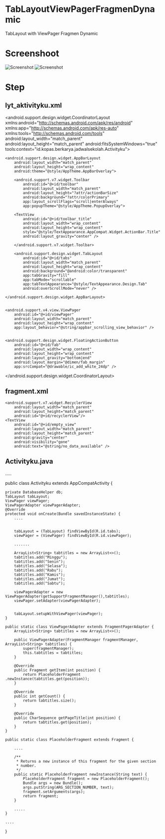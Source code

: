 # TabLayoutViewPagerFragmenDynamic

TabLayout with ViewPager Fragmen Dynamic

# Screenshoot

![Screenshot](https://github.com/ekohendratno/TabLayoutViewPagerFragmenDynamic/blob/master/sc1.png)
![Screenshot](https://github.com/ekohendratno/TabLayoutViewPagerFragmenDynamic/blob/master/sc2.png)

# Step
## lyt_aktivityku.xml

<?xml version="1.0" encoding="utf-8"?>
<android.support.design.widget.CoordinatorLayout xmlns:android="http://schemas.android.com/apk/res/android"
    xmlns:app="http://schemas.android.com/apk/res-auto"
    xmlns:tools="http://schemas.android.com/tools"
    android:layout_width="match_parent"
    android:layout_height="match_parent"
    android:fitsSystemWindows="true"
    tools:context="id.kopas.berkarya.jadwalsekolah.Activityku">

    <android.support.design.widget.AppBarLayout
        android:layout_width="match_parent"
        android:layout_height="wrap_content"
        android:theme="@style/AppTheme.AppBarOverlay">

        <android.support.v7.widget.Toolbar
            android:id="@+id/toolbar"
            android:layout_width="match_parent"
            android:layout_height="?attr/actionBarSize"
            android:background="?attr/colorPrimary"
            app:layout_scrollFlags="scroll|enterAlways"
            app:popupTheme="@style/AppTheme.PopupOverlay">

        <TextView
            android:id="@+id/toolbar_title"
            android:layout_width="wrap_content"
            android:layout_height="wrap_content"
            style="@style/TextAppearance.AppCompat.Widget.ActionBar.Title"
            android:layout_gravity="center" />

        </android.support.v7.widget.Toolbar>

        <android.support.design.widget.TabLayout
            android:id="@+id/tabs"
            android:layout_width="match_parent"
            android:layout_height="wrap_content"
            android:background="@android:color/transparent"
            app:tabGravity="fill"
            app:tabMode="scrollable"
            app:tabTextAppearance="@style/TextAppearance.Design.Tab"
            android:overScrollMode="never" />

    </android.support.design.widget.AppBarLayout>


    <android.support.v4.view.ViewPager
        android:id="@+id/viewPager"
        android:layout_width="match_parent"
        android:layout_height="wrap_content"
        app:layout_behavior="@string/appbar_scrolling_view_behavior" />


    <android.support.design.widget.FloatingActionButton
        android:id="@+id/fab"
        android:layout_width="wrap_content"
        android:layout_height="wrap_content"
        android:layout_gravity="bottom|end"
        android:layout_margin="@dimen/fab_margin"
        app:srcCompat="@drawable/ic_add_white_24dp" />

</android.support.design.widget.CoordinatorLayout>


## fragment.xml

<?xml version="1.0" encoding="utf-8"?>
<RelativeLayout xmlns:android="http://schemas.android.com/apk/res/android"
    xmlns:tools="http://schemas.android.com/tools"
    android:layout_width="match_parent"
    android:layout_height="match_parent"
    android:paddingLeft="16dp"
    android:paddingRight="16dp"
    tools:context="id.kopas.berkarya.jadwalsekolah.Activityku">

    <android.support.v7.widget.RecyclerView
        android:layout_width="match_parent"
        android:layout_height="match_parent"
        android:id="@+id/recyclerView"/>
    <TextView
        android:id="@+id/empty_view"
        android:layout_width="match_parent"
        android:layout_height="match_parent"
        android:gravity="center"
        android:visibility="gone"
        android:text="@string/no_data_available" />

</RelativeLayout>


## Activityku.java

.....

public class Activityku extends AppCompatActivity {

    private DatabaseHelper db;
    TabLayout tabLayout;
    ViewPager viewPager;
    ViewPagerAdapter viewPagerAdapter;
    @Override
    protected void onCreate(Bundle savedInstanceState) {
        ....


        tabLayout = (TabLayout) findViewById(R.id.tabs);
        viewPager = (ViewPager) findViewById(R.id.viewPager);

        .......

        ArrayList<String> tabtitles = new ArrayList<>();
        tabtitles.add("Minggu");
        tabtitles.add("Senin");
        tabtitles.add("Selasa");
        tabtitles.add("Rabu");
        tabtitles.add("Kamis");
        tabtitles.add("Jumat");
        tabtitles.add("Sabtu");

        viewPagerAdapter = new ViewPagerAdapter(getSupportFragmentManager(),tabtitles);
        viewPager.setAdapter(viewPagerAdapter);


        tabLayout.setupWithViewPager(viewPager);
    }

    public static class ViewPagerAdapter extends FragmentPagerAdapter {
        ArrayList<String> tabtitles = new ArrayList<>();

        public ViewPagerAdapter(FragmentManager fragmentManager, ArrayList<String> tabtitles) {
            super(fragmentManager);
            this.tabtitles = tabtitles;
        }

        @Override
        public Fragment getItem(int position) {
            return PlaceholderFragment .newInstance(tabtitles.get(position));
        }

        @Override
        public int getCount() {
            return tabtitles.size();
        }

        @Override
        public CharSequence getPageTitle(int position) {
            return tabtitles.get(position);
        }
    }

    public static class PlaceholderFragment extends Fragment {

        ....

        /**
         * Returns a new instance of this fragment for the given section
         * number.
         */
        public static PlaceholderFragment newInstance(String text) {
            PlaceholderFragment fragment = new PlaceholderFragment();
            Bundle args = new Bundle();
            args.putString(ARG_SECTION_NUMBER, text);
            fragment.setArguments(args);
            return fragment;
        }

        .....
    }

    ....
}
